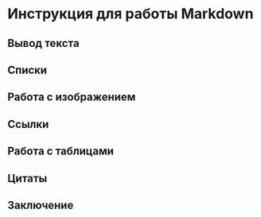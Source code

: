 #  Инструкция для работы Markdown
## Вывод текста
## Списки
## Работа с изображением
## Ссылки
## Работа с таблицами
## Цитаты
## Заключение